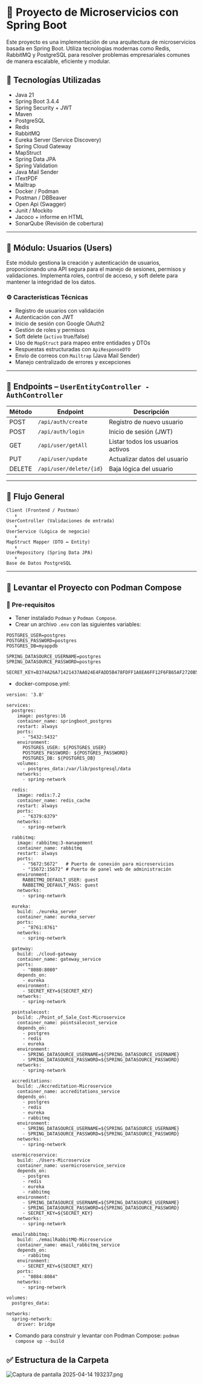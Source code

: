 # 🧩 Proyecto de Microservicios con Spring Boot

Este proyecto es una implementación de una arquitectura de microservicios basada en Spring Boot. Utiliza tecnologías modernas como Redis, RabbitMQ y PostgreSQL para resolver problemas empresariales comunes de manera escalable, eficiente y modular.

## 🔧 Tecnologías Utilizadas

- Java 21
- Spring Boot 3.4.4
- Spring Security + JWT
- Maven
- PostgreSQL
- Redis
- RabbitMQ
- Eureka Server (Service Discovery)
- Spring Cloud Gateway
- MapStruct
- Spring Data JPA
- Spring Validation
- Java Mail Sender
- ITextPDF
- Mailtrap
- Docker / Podman
- Postman / DBBeaver
- Open Api (Swagger)
- Junit / Mockito
- Jacoco + informe en HTML
- SonarQube (Revisión de cobertura)

---

## 📌 Módulo: Usuarios (Users)

Este módulo gestiona la creación y autenticación de usuarios, proporcionando una API segura para el manejo de sesiones, permisos y validaciones. Implementa roles, control de acceso, y soft delete para mantener la integridad de los datos.

### ⚙️ Características Técnicas

- Registro de usuarios con validación
- Autenticación con JWT
- Inicio de sesión con Google OAuth2
- Gestión de roles y permisos
- Soft delete (`activo` true/false)
- Uso de `MapStruct` para mapeo entre entidades y DTOs
- Respuestas estructuradas con `ApiResponseDTO`
- Envío de correos con `Mailtrap` (Java Mail Sender)
- Manejo centralizado de errores y excepciones

---

## 🔁 Endpoints – `UserEntityController - AuthController`

| Método | Endpoint                 | Descripción                                  |
|--------|--------------------------|----------------------------------------------|
| POST   | `/api/auth/create`       | Registro de nuevo usuario                    |
| POST   | `/api/auth/login`        | Inicio de sesión (JWT)                       |
| GET    | `/api/user/getAll`       | Listar todos los usuarios activos            |
| PUT    | `/api/user/update`       | Actualizar datos del usuario                 |
| DELETE | `/api/user/delete/{id}`  | Baja lógica del usuario                      |

---

## 🔄 Flujo General
```
Client (Frontend / Postman)
   ⬇
UserController (Validaciones de entrada)
   ⬇
UserService (Lógica de negocio)
   ⬇
MapStruct Mapper (DTO ↔ Entity)
   ⬇
UserRepository (Spring Data JPA)
   ⬇
Base de Datos PostgreSQL
```
---

## 🚀 Levantar el Proyecto con Podman Compose

### 🔸 Pre-requisitos

- Tener instalado `Podman` y `Podman Compose`.
- Crear un archivo `.env` con las siguientes variables:
```.env
POSTGRES_USER=postgres
POSTGRES_PASSWORD=postgres
POSTGRES_DB=myappdb

SPRING_DATASOURCE_USERNAME=postgres
SPRING_DATASOURCE_PASSWORD=postgres

SECRET_KEY=B374A26A71421437AA024E4FADD5B478FDFF1A8EA6FF12F6FB65AF2720B59CCF
```

- docker-compose.yml:

```
version: '3.8'

services:
  postgres:
    image: postgres:16
    container_name: springboot_postgres
    restart: always
    ports:
      - "5432:5432"
    environment:
      POSTGRES_USER: ${POSTGRES_USER}
      POSTGRES_PASSWORD: ${POSTGRES_PASSWORD}
      POSTGRES_DB: ${POSTGRES_DB}
    volumes:
      - postgres_data:/var/lib/postgresql/data
    networks:
      - spring-network

  redis:
    image: redis:7.2
    container_name: redis_cache
    restart: always
    ports:
      - "6379:6379"
    networks:
      - spring-network

  rabbitmq:
    image: rabbitmq:3-management
    container_name: rabbitmq
    restart: always
    ports:
      - "5672:5672"   # Puerto de conexión para microservicios
      - "15672:15672" # Puerto de panel web de administración
    environment:
      RABBITMQ_DEFAULT_USER: guest
      RABBITMQ_DEFAULT_PASS: guest
    networks:
      - spring-network

  eureka:
    build: ./eureka_server
    container_name: eureka_server
    ports:
      - "8761:8761"
    networks:
      - spring-network

  gateway:
    build: ./cloud-gateway
    container_name: gateway_service
    ports:
      - "8080:8080"
    depends_on:
      - eureka
    environment:
      - SECRET_KEY=${SECRET_KEY}
    networks:
      - spring-network

  pointsalecost:
    build: ./Point_of_Sale_Cost-Microservice
    container_name: pointsalecost_service
    depends_on:
      - postgres
      - redis
      - eureka
    environment:
      - SPRING_DATASOURCE_USERNAME=${SPRING_DATASOURCE_USERNAME}
      - SPRING_DATASOURCE_PASSWORD=${SPRING_DATASOURCE_PASSWORD}
    networks:
      - spring-network

  accreditations:
    build: ./Accreditation-Microservice
    container_name: accreditations_service
    depends_on:
      - postgres
      - redis
      - eureka
      - rabbitmq
    environment:
      - SPRING_DATASOURCE_USERNAME=${SPRING_DATASOURCE_USERNAME}
      - SPRING_DATASOURCE_PASSWORD=${SPRING_DATASOURCE_PASSWORD}
    networks:
      - spring-network

  usermicroservice:
    build: ./Users-Microservice
    container_name: usermicroservice_service
    depends_on:
      - postgres
      - redis
      - eureka
      - rabbitmq
    environment:
      - SPRING_DATASOURCE_USERNAME=${SPRING_DATASOURCE_USERNAME}
      - SPRING_DATASOURCE_PASSWORD=${SPRING_DATASOURCE_PASSWORD}
      - SECRET_KEY=${SECRET_KEY}
    networks:
      - spring-network

  emailrabbitmq:
    build: ./emailRabbitMQ-Microservice
    container_name: email_rabbitmq_service
    depends_on:
      - rabbitmq
    environment:
      - SECRET_KEY=${SECRET_KEY}
    ports:
      - "8084:8084"
    networks:
      - spring-network

volumes:
  postgres_data:

networks:
  spring-network:
    driver: bridge

```

- Comando para construir y levantar con Podman Compose:
  `podman compose up --build`

## ✅ Estructura de la Carpeta

![Captura de pantalla 2025-04-14 193237.png](../../../Pictures/Screenshots/Captura%20de%20pantalla%202025-04-14%20193237.png)